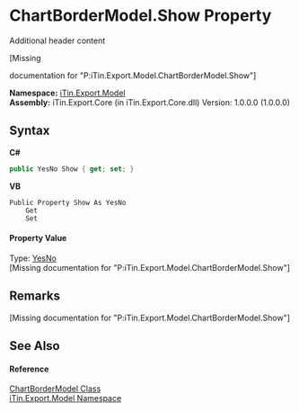 # ChartBorderModel.Show Property 
Additional header content 

\[Missing <summary> documentation for "P:iTin.Export.Model.ChartBorderModel.Show"\]

**Namespace:**&nbsp;<a href="ef57ffcc-e95e-b212-5a46-9aa6f5a3511f">iTin.Export.Model</a><br />**Assembly:**&nbsp;iTin.Export.Core (in iTin.Export.Core.dll) Version: 1.0.0.0 (1.0.0.0)

## Syntax

**C#**<br />
``` C#
public YesNo Show { get; set; }
```

**VB**<br />
``` VB
Public Property Show As YesNo
	Get
	Set
```


#### Property Value
Type: <a href="a886c085-761c-2fe7-9c0a-a64617595f6a">YesNo</a><br />\[Missing <value> documentation for "P:iTin.Export.Model.ChartBorderModel.Show"\]

## Remarks
\[Missing <remarks> documentation for "P:iTin.Export.Model.ChartBorderModel.Show"\]

## See Also


#### Reference
<a href="7fbcffe4-1777-14c9-77c4-ca1def41b61d">ChartBorderModel Class</a><br /><a href="ef57ffcc-e95e-b212-5a46-9aa6f5a3511f">iTin.Export.Model Namespace</a><br />